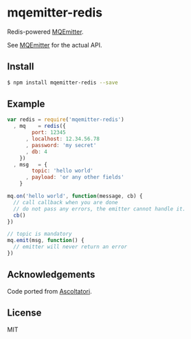 mqemitter-redis
===============

Redis-powered [MQEmitter](http://github.com/mcollina/mqemitter).

See [MQEmitter](http://github.com/mcollina/mqemitter) for the actual
API.

Install
-------

```bash
$ npm install mqemitter-redis --save
```

Example
-------

```js
var redis = require('mqemitter-redis')
  , mq    = redis({
        port: 12345
      , localhost: 12.34.56.78
      , password: 'my secret'
      , db: 4
    })
  , msg   = {
        topic: 'hello world'
      , payload: 'or any other fields'
    }

mq.on('hello world', function(message, cb) {
  // call callback when you are done
  // do not pass any errors, the emitter cannot handle it.
  cb()
})

// topic is mandatory
mq.emit(msg, function() {
  // emitter will never return an error
})
```

Acknowledgements
----------------

Code ported from [Ascoltatori](http://github.com/mcollina/ascoltatori).

License
-------

MIT
